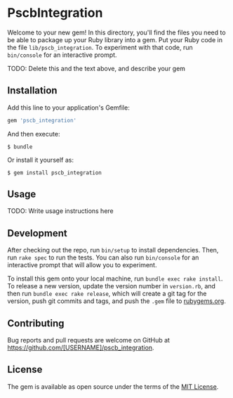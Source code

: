 # PscbIntegration

Welcome to your new gem! In this directory, you'll find the files you need to be able to package up your Ruby library into a gem. Put your Ruby code in the file `lib/pscb_integration`. To experiment with that code, run `bin/console` for an interactive prompt.

TODO: Delete this and the text above, and describe your gem

## Installation

Add this line to your application's Gemfile:

```ruby
gem 'pscb_integration'
```

And then execute:

    $ bundle

Or install it yourself as:

    $ gem install pscb_integration

## Usage

TODO: Write usage instructions here

## Development

After checking out the repo, run `bin/setup` to install dependencies. Then, run `rake spec` to run the tests. You can also run `bin/console` for an interactive prompt that will allow you to experiment.

To install this gem onto your local machine, run `bundle exec rake install`. To release a new version, update the version number in `version.rb`, and then run `bundle exec rake release`, which will create a git tag for the version, push git commits and tags, and push the `.gem` file to [rubygems.org](https://rubygems.org).

## Contributing

Bug reports and pull requests are welcome on GitHub at https://github.com/[USERNAME]/pscb_integration.


## License

The gem is available as open source under the terms of the [MIT License](http://opensource.org/licenses/MIT).

